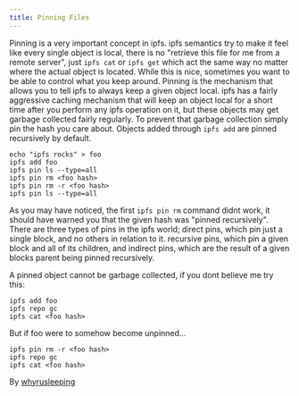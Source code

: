 ```yaml
---
title: Pinning Files
---
```


Pinning is a very important concept in ipfs. ipfs semantics try
to make it feel like every single object is local, there is no "retrieve this
file for me from a remote server", just `ipfs cat` or `ipfs get` which act
the same way no matter where the actual object is located. While this is nice,
sometimes you want to be able to control what you keep around. Pinning is the
mechanism that allows you to tell ipfs to always keep a given object local.
ipfs has a fairly aggressive caching mechanism that will keep an object local
for a short time after you perform any ipfs operation on it, but these objects
may get garbage collected fairly regularly. To prevent that garbage collection
simply pin the hash you care about. Objects added through `ipfs add` are pinned
recursively by default.
```
echo "ipfs rocks" > foo
ipfs add foo
ipfs pin ls --type=all
ipfs pin rm <foo hash>
ipfs pin rm -r <foo hash>
ipfs pin ls --type=all
```

As you may have noticed, the first `ipfs pin rm` command didnt work, it should
have warned you that the given hash was "pinned recursively". There are three
types of pins in the ipfs world; direct pins, which pin just a single block, and
no others in relation to it. recursive pins, which pin a given block and all of
its children, and indirect pins, which are the result of a given blocks parent
being pinned recursively.

A pinned object cannot be garbage collected, if you dont believe me try this:
```
ipfs add foo
ipfs repo gc
ipfs cat <foo hash>
```

But if foo were to somehow become unpinned...
```
ipfs pin rm -r <foo hash>
ipfs repo gc
ipfs cat <foo hash>
```

By [whyrusleeping](http://github.com/whyrusleeping)
